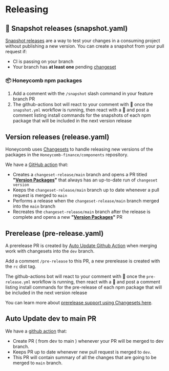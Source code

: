# Releasing

## 📸 Snapshot releases (snapshot.yaml)

[Snapshot releases](https://github.com/changesets/changesets/blob/main/docs/snapshot-releases.md) are a way to test your changes in a consuming project without publishing a new version. You can create a snapshot from your pull request if:
- CI is passing on your branch
- Your branch has **at least one** pending [changeset](https://github.com/Honeycomb-finance/components/blob/main/.github/CONTRIBUTING.md#adding-a-changeset)

### 📦 Honeycomb npm packages

1. Add a comment with the `/snapshot` slash command in your feature branch PR
3. The github-actions bot will react to your comment with 👀 once the `snapshot.yml` workflow is running, then react with a 🚀 and post a comment listing install commands for the snapshots of each npm package that will be included in the next version release

## Version releases (release.yaml)

Honeycomb uses [Changesets](https://github.com/changesets/changesets) to handle releasing new versions of the packages in the `Honeycomb-finance/components` repository.

We have a [GitHub action](https://github.com/Honeycomb-finance/components/.github/workflows/release.yaml) that:
- Creates a `changeset-release/main` branch and opens a PR titled **"[Version Packages](https://github.com/Honeycomb-finance/components/pulls?q=is%3Apr+version+packages+is%3Aopen)"** that always has an up-to-date run of `changeset version`
- Keeps the `changeset-release/main` branch up to date whenever a pull request is merged to `main`
- Performs a release when the `changeset-release/main` branch merged into the `main` branch
- Recreates the `changeset-release/main` branch after the release is complete and opens a new **"[Version Packages](https://github.com/Honeycomb-finance/components/pulls?q=is%3Apr+version+packages+is%3Aopen)"** PR

## Prerelease (pre-release.yaml)

A prerelease PR is created by [Auto Update Github Action](https://github.com/Honeycomb-finance/components/blob/main/.github/docs/RELEASING.md#auto-update-dev-to-main-pr) when merging work with changesets into the `dev` branch.

Add a comment `/pre-release` to this PR, a new prerelease is created with the `rc` dist tag.

The github-actions bot will react to your comment with 👀 once the `pre-release.yml` workflow is running, then react with a 🚀 and post a comment listing install commands for the pre-release of each npm package that will be included in the next version release

You can learn more about [prerelease support using Changesets here](https://github.com/changesets/changesets/blob/main/docs/prereleases.md).

## Auto Update dev to main PR

We have a [github action](https://github.com/Honeycomb-finance/components/.github/workflows/create-or-update-dev-pr.yml) that:
- Create PR ( from dev to main ) whenever your PR will be merged to dev branch.
- Keeps PR up to date whenever new pull request is merged to `dev`.
- This PR will contain summary of all the changes that are going to be merged to `main` branch.
